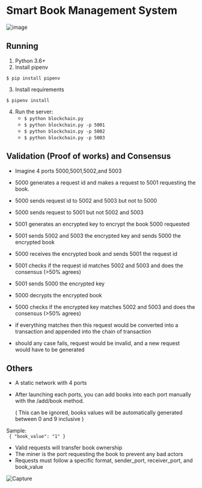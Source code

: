 # Smart Book Management System

![image](https://base.imgix.net/files/base/ebm/mhlnews/image/2019/04/mhlnews_10632_blockchain_2.png?auto=format&fit=crop&h=432&w=768)

## Running
1. Python 3.6+
2. Install pipenv
```
$ pip install pipenv 
```
3. Install requirements  
```
$ pipenv install 
``` 

4. Run the server:
    * `$ python blockchain.py` 
    * `$ python blockchain.py -p 5001`
    * `$ python blockchain.py -p 5002`
    * `$ python blockchain.py -p 5003`
    
## Validation (Proof of works) and Consensus

- Imagine 4 ports 5000,5001,5002,and 5003
- 5000 generates a request id and makes a request to 5001 requesting the book. 
- 5000 sends request id to 5002 and 5003 but not to 5000
- 5000 sends request to 5001 but not 5002 and 5003
- 5001 generates an encrypted key to encrypt the book 5000 requested
- 5001 sends 5002 and 5003 the encrypted key and sends 5000 the encrypted book
- 5000 receives the encrypted book and sends 5001 the request id
- 5001 checks if the request id matches 5002 and 5003 and does the consensus (>50% agrees)
- 5001 sends 5000 the encrypted key
- 5000 decrypts the encrypted book
- 5000 checks if the encrypted key matches 5002 and 5003 and does the consensus (>50% agrees)
- if everything matches then this request would be converted into a transaction and appended into the chain of transaction

- should any case fails, request would be invalid, and a new request would have to be generated 

## Others

- A static network with 4 ports
- After launching each ports, you can add books into each port manually with the /add/book method.
   
   ( This can be ignored, books values will be automatically generated between 0 and 9 inclusive ) 

Sample:  
``` { "book_value": "1" }```

- Valid requests will transfer book ownership 
- The miner is the port requesting the book to prevent any bad actors 
- Requests must follow a specific format, sender_port, receiver_port, and book_value

![Capture](https://user-images.githubusercontent.com/77586278/112199065-284ef680-8be4-11eb-9831-5477cb48d433.PNG)
